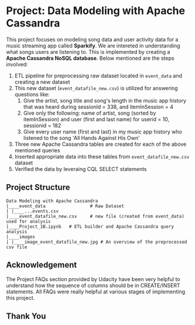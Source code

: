 # Project: Data Modeling with Apache Cassandra

This project focuses on modeling song data and user activity data for a music streaming app called **Sparkify**. We are intereted in understanding what songs users are listening to. This is implemented by creating a **Apache Cassandra NoSQL database**. Below mentioned are the steps involved:
1. ETL pipeline for preprocessing raw dataset located in `event_data` and creating a new dataset
2. This new dataset (`event_datafile_new.csv`) is utilized for answering questions like:
	1.  Give the artist, song title and song's length in the music app history that was heard during sessionId = 338, and itemInSession = 4
	2. Give only the following: name of artist, song (sorted by itemInSession) and user (first and last name) for userid = 10, sessionid = 182
	3. Give every user name (first and last) in my music app history who listened to the song 'All Hands Against His Own'
3. Three new Apache Cassandra tables are created for each of the above mentioned queries
4. Inserted appropriate data into these tables from `event_datafile_new.csv` dataset
5. Verified the data by leveraing CQL SELECT statements

## Project Structure

```
Data Modeling with Apache Cassandra
|____event_data					# Raw Dataset
| |____...events.csv
|____event_datafile_new.csv		# new file (created from event_data) used for analysis
|____Project_1B.ipynb	# ETL builder and Apache Cassandra query analysis
|____images		        	
| |____image_event_datafile_new.jpg # An overview of the preprocessed csv file
```

## Acknowledgement

The Project FAQs section provided by Udacity have been very helpful to understand how the sequence of columns should be in CREATE/INSERT statements. All FAQs were really helpful at various stages of implementing this project.


## Thank You
